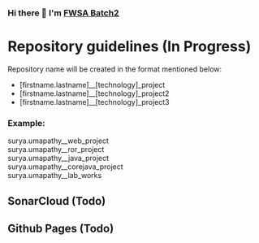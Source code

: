 ### Hi there 👋 I'm [FWSA Batch2](https://github.com/fwsa-batch2)


# Repository guidelines (In Progress)  
Repository name will be created in the format mentioned below:  
* [firstname.lastname]__[technology]_project  
* [firstname.lastname]__[technology]_project2  
* [firstname.lastname]__[technology]_project3    

### Example: 
surya.umapathy__web_project  
surya.umapathy__ror_project  
surya.umapathy__java_project  
surya.umapathy__corejava_project  
surya.umapathy__lab_works





SonarCloud (Todo)
----------------------------------------





Github Pages (Todo)
----------------------------------------

